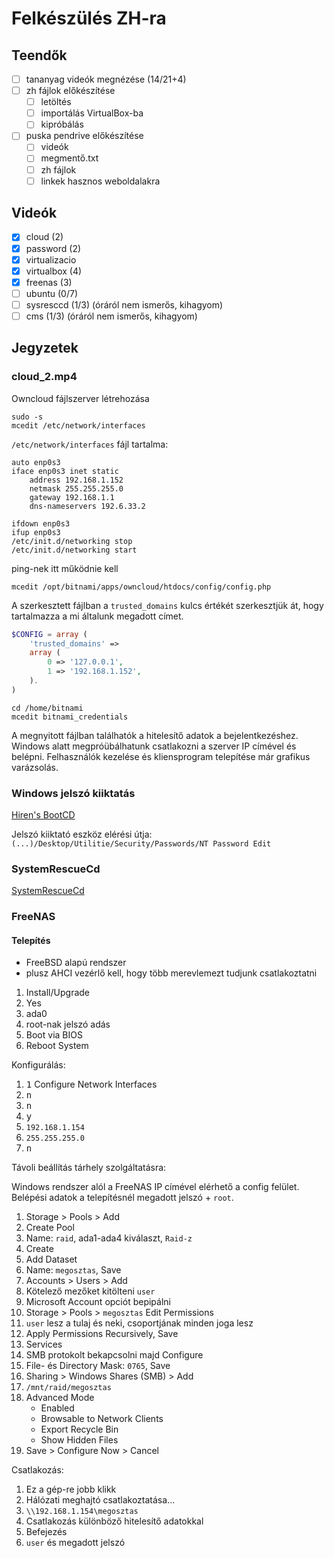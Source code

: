# Felkészülés ZH-ra

## Teendők

- [ ] tananyag videók megnézése (14/21+4)
- [ ] zh fájlok előkészítése
  - [ ] letöltés
  - [ ] importálás VirtualBox-ba
  - [ ] kipróbálás
- [ ] puska pendrive előkészítése
  - [ ] videók
  - [ ] megmentő.txt
  - [ ] zh fájlok
  - [ ] linkek hasznos weboldalakra

## Videók

- [x] cloud (2)
- [x] password (2)
- [x] virtualizacio
- [x] virtualbox (4)
- [x] freenas (3)
- [ ] ubuntu (0/7)
- [ ] sysresccd (1/3) (óráról nem ismerős, kihagyom)
- [ ] cms (1/3) (óráról nem ismerős, kihagyom)

## Jegyzetek

### cloud_2.mp4

Owncloud fájlszerver létrehozása

```
sudo -s
mcedit /etc/network/interfaces
```

`/etc/network/interfaces` fájl tartalma:

```
auto enp0s3
iface enp0s3 inet static
    address 192.168.1.152
    netmask 255.255.255.0
    gateway 192.168.1.1
    dns-nameservers 192.6.33.2
```

```
ifdown enp0s3
ifup enp0s3
/etc/init.d/networking stop
/etc/init.d/networking start
```

ping-nek itt működnie kell

```
mcedit /opt/bitnami/apps/owncloud/htdocs/config/config.php
```

A szerkesztett fájlban a `trusted_domains` kulcs értékét szerkesztjük át, hogy tartalmazza a mi általunk megadott címet.

```php
$CONFIG = array (
    'trusted_domains' =>
    array (
        0 => '127.0.0.1',
        1 => '192.168.1.152',
    ).
)
```

```
cd /home/bitnami
mcedit bitnami_credentials
```

A megnyitott fájlban találhatók a hitelesítő adatok a bejelentkezéshez. Windows alatt megpróübálhatunk csatlakozni a szerver IP címével és belépni. Felhasználók kezelése és kliensprogram telepítése már grafikus varázsolás.

### Windows jelszó kiiktatás

[Hiren's BootCD](https://www.hirensbootcd.org/)

Jelszó kiiktató eszköz elérési útja: `(...)/Desktop/Utilitie/Security/Passwords/NT Password Edit`

### SystemRescueCd

[SystemRescueCd](https://www.system-rescue-cd.org/)

### FreeNAS

#### Telepítés

- FreeBSD alapú rendszer
- plusz AHCI vezérlő kell, hogy több merevlemezt tudjunk csatlakoztatni

1. Install/Upgrade
2. Yes
3. ada0
4. root-nak jelszó adás
5. Boot via BIOS
6. Reboot System

Konfigurálás:

1. <kbd>1</kbd> Configure Network Interfaces
2. <kbd>n</kbd>
3. <kbd>n</kbd>
4. <kbd>y</kbd>
5. `192.168.1.154`
6. `255.255.255.0`
7. <kbd>n</kbd>

Távoli beállítás tárhely szolgáltatásra:

Windows rendszer alól a FreeNAS IP címével elérhető a config felület. Belépési adatok a telepítésnél megadott jelszó + `root`.

1. Storage > Pools > Add
2. Create Pool
3. Name: `raid`, ada1-ada4 kiválaszt, `Raid-z`
4. Create
5. Add Dataset
6. Name: `megosztas`, Save
7. Accounts > Users > Add
8. Kötelező mezőket kitölteni `user`
9. Microsoft Account opciót bepipálni
10. Storage > Pools > `megosztas` Edit Permissions
11. `user` lesz a tulaj és neki, csoportjának minden joga lesz
12. Apply Permissions Recursively, Save
13. Services
14. SMB protokolt bekapcsolni majd Configure
15. File- és Directory Mask: `0765`, Save
16. Sharing > Windows Shares (SMB) > Add
17. `/mnt/raid/megosztas`
18. Advanced Mode
    - Enabled
    - Browsable to Network Clients
    - Export Recycle Bin
    - Show Hidden Files
19. Save > Configure Now > Cancel

Csatlakozás:

1. Ez a gép-re jobb klikk
2. Hálózati meghajtó csatlakoztatása...
3. `\\192.168.1.154\megosztas`
4. Csatlakozás különböző hitelesítő adatokkal
5. Befejezés
6. `user` és megadott jelszó
